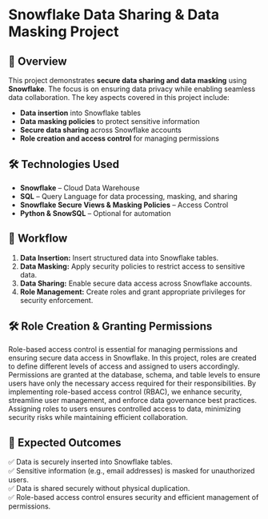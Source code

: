 # Snowflake Data Sharing & Data Masking Project
## 📌 Overview
This project demonstrates **secure data sharing and data masking** using **Snowflake**. The focus is on ensuring data privacy while enabling seamless data collaboration. The key aspects covered in this project include:

- **Data insertion** into Snowflake tables
- **Data masking policies** to protect sensitive information
- **Secure data sharing** across Snowflake accounts
- **Role creation and access control** for managing permissions

## 🛠 Technologies Used
- **Snowflake** – Cloud Data Warehouse
- **SQL** – Query Language for data processing, masking, and sharing
- **Snowflake Secure Views & Masking Policies** – Access Control
- **Python & SnowSQL** – Optional for automation

## 🔄 Workflow
1. **Data Insertion:** Insert structured data into Snowflake tables.
2. **Data Masking:** Apply security policies to restrict access to sensitive data.
3. **Data Sharing:** Enable secure data access across Snowflake accounts.
4. **Role Management:** Create roles and grant appropriate privileges for security enforcement.

## 🛠 Role Creation & Granting Permissions
Role-based access control is essential for managing permissions and ensuring secure data access in Snowflake. In this project, roles are created to define different levels of access and assigned to users accordingly. Permissions are granted at the database, schema, and table levels to ensure users have only the necessary access required for their responsibilities. By implementing role-based access control (RBAC), we enhance security, streamline user management, and enforce data governance best practices. Assigning roles to users ensures controlled access to data, minimizing security risks while maintaining efficient collaboration.

## 🎯 Expected Outcomes
✅ Data is securely inserted into Snowflake tables.  
✅ Sensitive information (e.g., email addresses) is masked for unauthorized users.  
✅ Data is shared securely without physical duplication.  
✅ Role-based access control ensures security and efficient management of permissions.  






